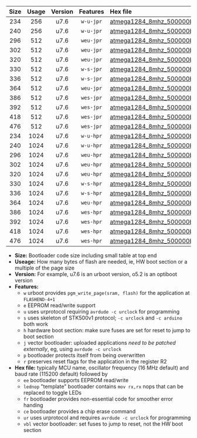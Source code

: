 |Size|Usage|Version|Features|Hex file|
|:-:|:-:|:-:|:-:|:--|
|234|256|u7.6|`w-u-jpr`|[atmega1284_8mhz_500000bps_ur_vbl.hex](https://raw.githubusercontent.com/stefanrueger/urboot/main/atmega1284_8mhz_500000bps_ur_vbl.hex)|
|240|256|u7.6|`w-u-jpr`|[atmega1284_8mhz_500000bps_lednop_ur_vbl.hex](https://raw.githubusercontent.com/stefanrueger/urboot/main/atmega1284_8mhz_500000bps_lednop_ur_vbl.hex)|
|296|512|u7.6|`weu-jpr`|[atmega1284_8mhz_500000bps_ee_ur_vbl.hex](https://raw.githubusercontent.com/stefanrueger/urboot/main/atmega1284_8mhz_500000bps_ee_ur_vbl.hex)|
|302|512|u7.6|`weu-jpr`|[atmega1284_8mhz_500000bps_ee_lednop_ur_vbl.hex](https://raw.githubusercontent.com/stefanrueger/urboot/main/atmega1284_8mhz_500000bps_ee_lednop_ur_vbl.hex)|
|320|512|u7.6|`weu-jpr`|[atmega1284_8mhz_500000bps_ee_lednop_fr_ur_vbl.hex](https://raw.githubusercontent.com/stefanrueger/urboot/main/atmega1284_8mhz_500000bps_ee_lednop_fr_ur_vbl.hex)|
|330|512|u7.6|`w-s-jpr`|[atmega1284_8mhz_500000bps_vbl.hex](https://raw.githubusercontent.com/stefanrueger/urboot/main/atmega1284_8mhz_500000bps_vbl.hex)|
|336|512|u7.6|`w-s-jpr`|[atmega1284_8mhz_500000bps_lednop_vbl.hex](https://raw.githubusercontent.com/stefanrueger/urboot/main/atmega1284_8mhz_500000bps_lednop_vbl.hex)|
|364|512|u7.6|`weu-jpr`|[atmega1284_8mhz_500000bps_ee_lednop_fr_ce_ur_vbl.hex](https://raw.githubusercontent.com/stefanrueger/urboot/main/atmega1284_8mhz_500000bps_ee_lednop_fr_ce_ur_vbl.hex)|
|386|512|u7.6|`wes-jpr`|[atmega1284_8mhz_500000bps_ee_vbl.hex](https://raw.githubusercontent.com/stefanrueger/urboot/main/atmega1284_8mhz_500000bps_ee_vbl.hex)|
|392|512|u7.6|`wes-jpr`|[atmega1284_8mhz_500000bps_ee_lednop_vbl.hex](https://raw.githubusercontent.com/stefanrueger/urboot/main/atmega1284_8mhz_500000bps_ee_lednop_vbl.hex)|
|418|512|u7.6|`wes-jpr`|[atmega1284_8mhz_500000bps_ee_lednop_fr_vbl.hex](https://raw.githubusercontent.com/stefanrueger/urboot/main/atmega1284_8mhz_500000bps_ee_lednop_fr_vbl.hex)|
|476|512|u7.6|`wes-jpr`|[atmega1284_8mhz_500000bps_ee_lednop_fr_ce_vbl.hex](https://raw.githubusercontent.com/stefanrueger/urboot/main/atmega1284_8mhz_500000bps_ee_lednop_fr_ce_vbl.hex)|
|234|1024|u7.6|`w-u-hpr`|[atmega1284_8mhz_500000bps_ur.hex](https://raw.githubusercontent.com/stefanrueger/urboot/main/atmega1284_8mhz_500000bps_ur.hex)|
|240|1024|u7.6|`w-u-hpr`|[atmega1284_8mhz_500000bps_lednop_ur.hex](https://raw.githubusercontent.com/stefanrueger/urboot/main/atmega1284_8mhz_500000bps_lednop_ur.hex)|
|296|1024|u7.6|`weu-hpr`|[atmega1284_8mhz_500000bps_ee_ur.hex](https://raw.githubusercontent.com/stefanrueger/urboot/main/atmega1284_8mhz_500000bps_ee_ur.hex)|
|302|1024|u7.6|`weu-hpr`|[atmega1284_8mhz_500000bps_ee_lednop_ur.hex](https://raw.githubusercontent.com/stefanrueger/urboot/main/atmega1284_8mhz_500000bps_ee_lednop_ur.hex)|
|320|1024|u7.6|`weu-hpr`|[atmega1284_8mhz_500000bps_ee_lednop_fr_ur.hex](https://raw.githubusercontent.com/stefanrueger/urboot/main/atmega1284_8mhz_500000bps_ee_lednop_fr_ur.hex)|
|330|1024|u7.6|`w-s-hpr`|[atmega1284_8mhz_500000bps.hex](https://raw.githubusercontent.com/stefanrueger/urboot/main/atmega1284_8mhz_500000bps.hex)|
|336|1024|u7.6|`w-s-hpr`|[atmega1284_8mhz_500000bps_lednop.hex](https://raw.githubusercontent.com/stefanrueger/urboot/main/atmega1284_8mhz_500000bps_lednop.hex)|
|364|1024|u7.6|`weu-hpr`|[atmega1284_8mhz_500000bps_ee_lednop_fr_ce_ur.hex](https://raw.githubusercontent.com/stefanrueger/urboot/main/atmega1284_8mhz_500000bps_ee_lednop_fr_ce_ur.hex)|
|386|1024|u7.6|`wes-hpr`|[atmega1284_8mhz_500000bps_ee.hex](https://raw.githubusercontent.com/stefanrueger/urboot/main/atmega1284_8mhz_500000bps_ee.hex)|
|392|1024|u7.6|`wes-hpr`|[atmega1284_8mhz_500000bps_ee_lednop.hex](https://raw.githubusercontent.com/stefanrueger/urboot/main/atmega1284_8mhz_500000bps_ee_lednop.hex)|
|418|1024|u7.6|`wes-hpr`|[atmega1284_8mhz_500000bps_ee_lednop_fr.hex](https://raw.githubusercontent.com/stefanrueger/urboot/main/atmega1284_8mhz_500000bps_ee_lednop_fr.hex)|
|476|1024|u7.6|`wes-hpr`|[atmega1284_8mhz_500000bps_ee_lednop_fr_ce.hex](https://raw.githubusercontent.com/stefanrueger/urboot/main/atmega1284_8mhz_500000bps_ee_lednop_fr_ce.hex)|

- **Size:** Bootloader code size including small table at top end
- **Useage:** How many bytes of flash are needed, ie, HW boot section or a multiple of the page size
- **Version:** For example, u7.6 is an urboot version, o5.2 is an optiboot version
- **Features:**
  + `w` urboot provides `pgm_write_page(sram, flash)` for the application at `FLASHEND-4+1`
  + `e` EEPROM read/write support
  + `u` uses urprotocol requiring `avrdude -c urclock` for programming
  + `s` uses skeleton of STK500v1 protocol; `-c urclock` and `-c arduino` both work
  + `h` hardware boot section: make sure fuses are set for reset to jump to boot section
  + `j` vector bootloader: uploaded applications *need to be patched externally*, eg, using `avrdude -c urclock`
  + `p` bootloader protects itself from being overwritten
  + `r` preserves reset flags for the application in the register R2
- **Hex file:** typically MCU name, oscillator frequency (16 MHz default) and baud rate (115200 default) followed by
  + `ee` bootloader supports EEPROM read/write
  + `lednop` "template" bootloader contains `mov rx,rx` nops that can be replaced to toggle LEDs
  + `fr` bootloader provides non-essential code for smoother error handing
  + `ce` bootloader provides a chip erase command
  + `ur` uses urprotocol and requires `avrdude -c urclock` for programming
  + `vbl` vector bootloader: set fuses to jump to reset, not the HW boot section
